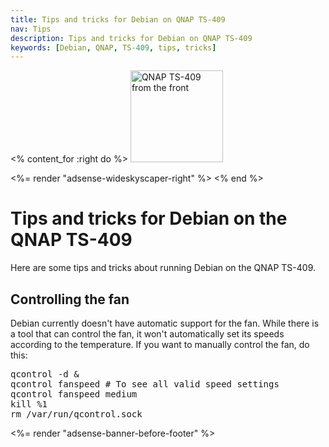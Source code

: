 ```yaml
---
title: Tips and tricks for Debian on QNAP TS-409
nav: Tips
description: Tips and tricks for Debian on QNAP TS-409
keywords: [Debian, QNAP, TS-409, tips, tricks]
---
```


<% content_for :right do %>
<img src = "../images/r_ts409_front.jpg" class="border" alt="QNAP TS-409 from the front" width="148" height="147" />

<%= render "adsense-wideskyscaper-right" %>
<% end %>

<h1>Tips and tricks for Debian on the QNAP TS-409</h1>

Here are some tips and tricks about running Debian on the QNAP TS-409.

<h2>Controlling the fan</h2>

Debian currently doesn't have automatic support for the fan.  While there
is a tool that can control the fan, it won't automatically set its speeds
according to the temperature.  If you want to manually control the fan, do
this:

<div class="code">
<pre>
qcontrol -d &amp;
qcontrol fanspeed # To see all valid speed settings
qcontrol fanspeed medium
kill %1
rm /var/run/qcontrol.sock
</pre>
</div>

<div class="bbf">
<%= render "adsense-banner-before-footer" %>
</div>

